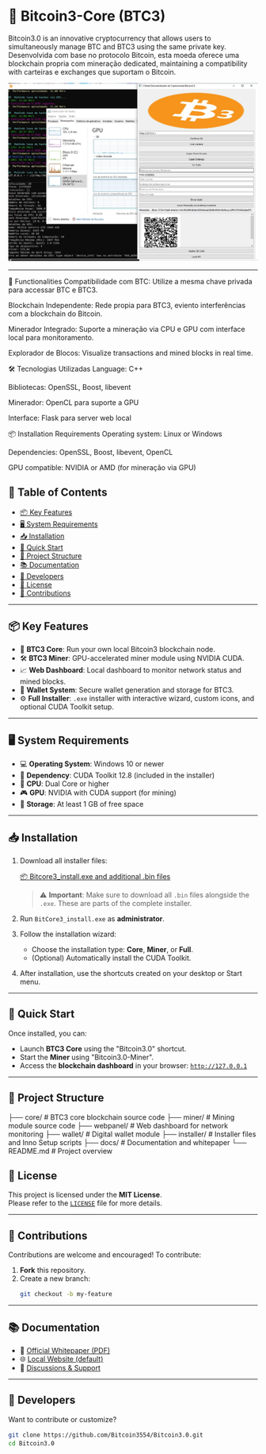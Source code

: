# 🚀 Bitcoin3-Core (BTC3)
Bitcoin3.0 is an innovative cryptocurrency that allows users to simultaneously manage BTC and BTC3 using the same private key. Desenvolvida com base no protocolo Bitcoin, esta moeda oferece uma blockchain propria com mineração dedicated, maintaining a compatibility with carteiras e exchanges que suportam o Bitcoin.

![Miner Image](https://github.com/Bitcoin3554/Bitcoin3.0/blob/main/miner.jpg)

---
🚀 Functionalities
Compatibilidade com BTC: Utilize a mesma chave privada para accessar BTC e BTC3.

Blockchain Independente: Rede propia para BTC3, eviento interferências com a blockchain do Bitcoin.

Minerador Integrado: Suporte a mineração via CPU e GPU com interface local para monitoramento.

Explorador de Blocos: Visualize transactions and mined blocks in real time.

🛠️ Tecnologias Utilizadas
Language: C++

Bibliotecas: OpenSSL, Boost, libevent

Minerador: OpenCL para suporte a GPU

Interface: Flask para server web local

📦 Installation
Requirements
Operating system: Linux or Windows

Dependencies: OpenSSL, Boost, libevent, OpenCL

GPU compatible: NVIDIA or AMD (for mineração via GPU)
## 📑 Table of Contents

- [📦 Key Features](#-key-features)
- [🖥️ System Requirements](#️-system-requirements)
- [📥 Installation](#-installation)
- [🚀 Quick Start](#-quick-start)
- [📁 Project Structure](#-project-structure)
- [📚 Documentation](#-documentation)
- [🧠 Developers](#-developers)
- [📜 License](#-license)
- [🤝 Contributions](#-contributions)

---

## 📦 Key Features

- 🧠 **BTC3 Core**: Run your own local Bitcoin3 blockchain node.
- 🛠️ **BTC3 Miner**: GPU-accelerated miner module using NVIDIA CUDA.
- 📈 **Web Dashboard**: Local dashboard to monitor network status and mined blocks.
- 🔐 **Wallet System**: Secure wallet generation and storage for BTC3.
- ⚙️ **Full Installer**: `.exe` installer with interactive wizard, custom icons, and optional CUDA Toolkit setup.

---

## 🖥️ System Requirements

- 💻 **Operating System**: Windows 10 or newer
- 🔧 **Dependency**: CUDA Toolkit 12.8 (included in the installer)
- 🧮 **CPU**: Dual Core or higher
- 🎮 **GPU**: NVIDIA with CUDA support (for mining)
- 💾 **Storage**: At least 1 GB of free space

---

## 📥 Installation

1. Download all installer files:

   [📦 Bitcore3_install.exe and additional .bin files](https://github.com/Bitcoin3554/Bitcoin3.0/releases/tag/v3.0.0)

   > ⚠️ **Important**: Make sure to download all `.bin` files alongside the `.exe`. These are parts of the complete installer.

2. Run `BitCore3_install.exe` as **administrator**.
3. Follow the installation wizard:
   - Choose the installation type: **Core**, **Miner**, or **Full**.
   - (Optional) Automatically install the CUDA Toolkit.
4. After installation, use the shortcuts created on your desktop or Start menu.

---

## 🚀 Quick Start

Once installed, you can:

- Launch **BTC3 Core** using the "Bitcoin3.0" shortcut.
- Start the **Miner** using "Bitcoin3.0-Miner".
- Access the **blockchain dashboard** in your browser: [`http://127.0.0.1`](http://127.0.0.1)

---

## 📁 Project Structure


├── core/ # BTC3 core blockchain source code
├── miner/ # Mining module source code
├── webpanel/ # Web dashboard for network monitoring
├── wallet/ # Digital wallet module
├── installer/ # Installer files and Inno Setup scripts
├── docs/ # Documentation and whitepaper
└── README.md # Project overview

## 📜 License

This project is licensed under the **MIT License**.  
Please refer to the [`LICENSE`](https://github.com/Bitcoin3554/Bitcoin3.0/blob/main/LICENSE) file for more details.

---

## 🤝 Contributions

Contributions are welcome and encouraged! To contribute:

1. **Fork** this repository.
2. Create a new branch:
   ```bash
   git checkout -b my-feature

---

## 📚 Documentation

- 📄 [Official Whitepaper (PDF)](https://github.com/Bitcoin3554/Bitcoin3.0/blob/main/Bitcoin3.0_Whitepaper.pdf)
- 🌐 [Local Website (default)](https://bitcoin.org/en/)
- 💬 [Discussions & Support](https://github.com/Bitcoin3554/Bitcoin3.0/discussions)

---

## 🧠 Developers

Want to contribute or customize?

```bash
git clone https://github.com/Bitcoin3554/Bitcoin3.0.git
cd Bitcoin3.0

